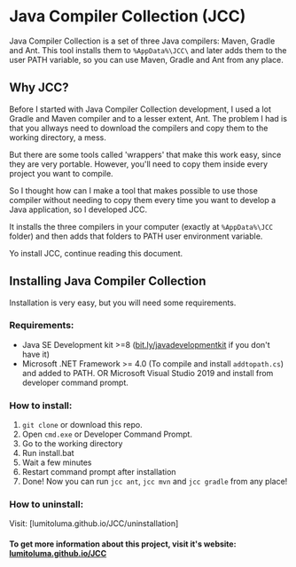 # Java Compiler Collection (JCC)

Java Compiler Collection is a set of three Java compilers: Maven, Gradle and Ant. This tool installs them to `%AppData%\JCC\` and later adds them to the user PATH variable, so you can use Maven, Gradle and Ant from any place.

## Why JCC?

Before I started with Java Compiler Collection development, I used a lot Gradle and Maven compiler and to a lesser extent, Ant.
The problem I had is that you allways need to download the compilers and copy them to the working directory, a mess.

But there are some tools called 'wrappers' that make this work easy, since they are very portable. However, you'll need to copy them inside every project you want to compile.

So I thought how can I make a tool that makes possible to use those compiler without needing to copy them every time you want to develop a Java application, so I developed JCC.

It installs the three compilers in your computer (exactly at `%AppData%\JCC` folder) and then adds that folders to PATH user environment variable.

Yo install JCC, continue reading this document.

## Installing Java Compiler Collection

Installation is very easy, but you will need some requirements.

### Requirements:

- Java SE Development kit >=8 ([bit.ly/javadevelopmentkit](https://bit.ly/javadevelopmentkit) if you don't have it)
- Microsoft .NET Framework >= 4.0 (To compile and install `addtopath.cs`) and added to PATH. OR Microsoft Visual Studio 2019 and install from developer command prompt.

### How to install:

1. `git clone` or download this repo.
2. Open `cmd.exe` or Developer Command Prompt.
3. Go to the working directory
4. Run install.bat
5. Wait a few minutes
6. Restart command prompt after installation
7. Done! Now you can run `jcc ant`, `jcc mvn` and `jcc gradle` from any place!

### How to uninstall:

Visit: [lumitoluma.github.io/JCC/uninstallation]

#### To get more information about this project, visit it's website: [lumitoluma.github.io/JCC](https://lumitoluma.github.io/JCC)

